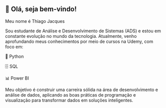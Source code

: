 ## 👋 Olá, seja bem-vindo!

Meu nome é Thiago Jacques

Sou estudante de Análise e Desenvolvimento de Sistemas (ADS) e estou em constante evolução no mundo da tecnologia.
Atualmente, venho aprofundando meus conhecimentos por meio de cursos na Udemy, com foco em:

🐍 Python

🗄️ SQL

📊 Power BI

Meu objetivo é construir uma carreira sólida na área de desenvolvimento e análise de dados, aplicando as boas práticas de programação e visualização para transformar dados em soluções inteligentes.


<!--
**tjacques09-afk/tjacques09-afk** is a ✨ _special_ ✨ repository because its `README.md` (this file) appears on your GitHub profile.

Here are some ideas to get you started:

- 🔭 I’m currently working on ...
- 🌱 I’m currently learning ...
- 👯 I’m looking to collaborate on ...
- 🤔 I’m looking for help with ...
- 💬 Ask me about ...
- 📫 How to reach me: ...
- 😄 Pronouns: ...
- ⚡ Fun fact: ...
-->
